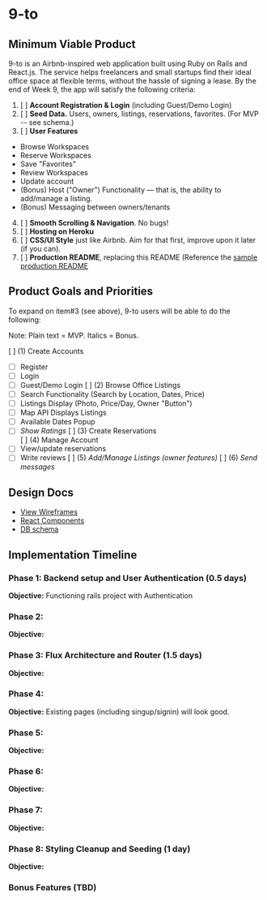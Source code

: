 # 9-to

[Heroku link]:[heroku]

[heroku]: http://nine-to.heroku.com

## Minimum Viable Product

9-to is an Airbnb-inspired web application built using Ruby on Rails and React.js. The service helps freelancers and small startups find their ideal office space at flexible terms, without the hassle of signing a lease. By the end of Week 9, the app will satisfy the following criteria:

1. [ ] **Account Registration & Login** (including Guest/Demo Login)
2. [ ] **Seed Data.** Users, owners, listings, reservations, favorites. (For MVP -- see schema.)
3. [ ] **User Features**
  - Browse Workspaces
  - Reserve Workspaces
  - Save "Favorites"
  - Review Workspaces
  - Update account
  - (Bonus) Host ("Owner") Functionality — that is, the ability to add/manage a listing.
  - (Bonus) Messaging between owners/tenants
4. [ ] **Smooth Scrolling & Navigation**. No bugs!
5. [ ] **Hosting on Heroku**
6. [ ] **CSS/UI Style** just like Airbnb. Aim for that first, improve upon it later (if you can).
7. [ ] **Production README**, replacing this README (Reference the [sample production README](https://github.com/appacademy/sample-project-proposal/blob/master/docs/production_readme.md)

## Product Goals and Priorities

To expand on item#3 (see above), 9-to users will be able to do the following:
<!-- This is a Markdown checklist. Use it to keep track of your
progress. Put an x between the brackets for a checkmark: [x] -->
Note: Plain text = MVP. Italics = Bonus.

[ ] (1) Create Accounts
  - [ ] Register
  - [ ] Login
  - [ ] Guest/Demo Login
[ ] (2) Browse Office Listings
  - [ ] Search Functionality (Search by Location, Dates, Price)
  - [ ] Listings Display (Photo, Price/Day, Owner "Button")
  - [ ] Map API Displays Listings
  - [ ] Available Dates Popup
  - [ ] *Show Ratings*
[ ] (3) Create Reservations  
[ ] (4) Manage Account
  - [ ] View/update reservations
  - [ ] Write reviews
[ ] (5) *Add/Manage Listings (owner features)*
[ ] (6) *Send messages*

## Design Docs
* [View Wireframes][views]
* [React Components][components]
* [DB schema][schema]

[views]: ./docs/views.md
[components]: ./docs/components.md
[schema]: ./docs/schema.md

## Implementation Timeline

### Phase 1: Backend setup and User Authentication (0.5 days)

**Objective:** Functioning rails project with Authentication


### Phase 2:

**Objective:**


### Phase 3: Flux Architecture and Router (1.5 days)

**Objective:**


### Phase 4:

**Objective:** Existing pages (including singup/signin) will look good.




### Phase 5:

**Objective:**


### Phase 6:

**Objective:**


### Phase 7:

**Objective:**


### Phase 8: Styling Cleanup and Seeding (1 day)

**Objective:**


### Bonus Features (TBD)
